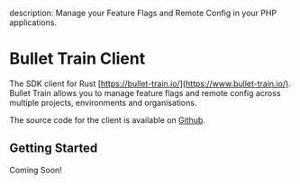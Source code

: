 description: Manage your Feature Flags and Remote Config in your PHP applications.

# Bullet Train Client

The SDK client for Rust [https://bullet-train.io/](https://www.bullet-train.io/). Bullet Train allows you to manage feature flags and remote config across multiple projects, environments and organisations.

The source code for the client is available on [Github](https://github.com/BulletTrainHQ/bullet-train-rust-client).

## Getting Started

Coming Soon!